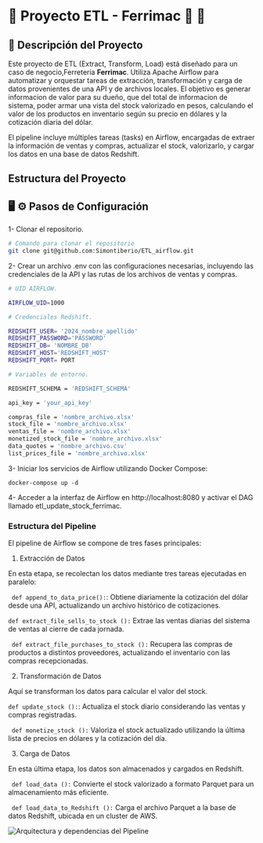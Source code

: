 # :rocket: Proyecto ETL - Ferrimac :hammer: :wrench:

## :memo: Descripción del Proyecto

Este proyecto de ETL (Extract, Transform, Load) está diseñado para un caso de negocio,Ferretería **Ferrimac**. Utiliza Apache Airflow para automatizar y orquestar tareas de extracción, transformación y carga de datos provenientes de una API y de archivos locales. El objetivo es generar informacion de valor para su dueño, que del total de informacion de sistema, poder armar una vista del stock valorizado en pesos, calculando el valor de los productos en inventario según su precio en dólares y la cotización diaria del dólar.

El pipeline incluye múltiples tareas (tasks) en Airflow, encargadas de extraer la información de ventas y compras, actualizar el stock, valorizarlo, y cargar los datos en una base de datos Redshift.


## Estructura del Proyecto 




## :desktop_computer: :gear: Pasos de Configuración 

1- Clonar el repositorio.

```bash
# Comando para clonar el repositorio
git clone git@github.com:Simontiberio/ETL_airflow.git

```

2- Crear un archivo .env con las configuraciones necesarias, incluyendo las credenciales de la API y las rutas de los archivos de ventas y compras.


```bash
# UID AIRFLOW.

AIRFLOW_UID=1000

# Credenciales Redshift.

REDSHIFT_USER= '2024_nombre_apellido'
REDSHIFT_PASSWORD='PASSWORD'
REDSHIFT_DB= 'NOMBRE_DB'
REDSHIFT_HOST='REDSHIFT_HOST'
REDSHIFT_PORT= PORT

# Variables de entorno.

REDSHIFT_SCHEMA = 'REDSHIFT_SCHEMA'

api_key = 'your_api_key'

compras_file = 'nombre_archivo.xlsx'
stock_file = 'nombre_archivo.xlsx'
ventas_file = 'nombre_archivo.xlsx'
monetized_stock_file = 'nombre_archivo.xlsx'
data_quotes = 'nombre_archivo.csv'
list_prices_file = 'nombre_archivo.xlsx'

```
3- Iniciar los servicios de Airflow utilizando Docker Compose:

```
docker-compose up -d
```

4- Acceder a la interfaz de Airflow en http://localhost:8080 y activar el DAG llamado etl_update_stock_ferrimac.


### Estructura del Pipeline 

El pipeline de Airflow se compone de tres fases principales:

1. Extracción de Datos

En esta etapa, se recolectan los datos mediante tres tareas ejecutadas en paralelo:

``` def append_to_data_price():```: Obtiene diariamente la cotización del dólar desde una API, actualizando un archivo histórico de cotizaciones.

``` def extract_file_sells_to_stock (): ``` Extrae las ventas diarias del sistema de ventas al cierre de cada jornada.

``` def extract_file_purchases_to_stock ():``` Recupera las compras de productos a distintos proveedores, actualizando el inventario con las compras recepcionadas.

2. Transformación de Datos

Aquí se transforman los datos para calcular el valor del stock.

``` def update_stock (): ```: Actualiza el stock diario considerando las ventas y compras registradas.

``` def monetize_stock ():``` Valoriza el stock actualizado utilizando la última lista de precios en dólares y la cotización del día.

3. Carga de Datos

En esta última etapa, los datos son almacenados y cargados en Redshift.

``` def load_data ():``` Convierte el stock valorizado a formato Parquet para un almacenamiento más eficiente.

``` def load_data_to_Redshift ():``` Carga el archivo Parquet a la base de datos Redshift, ubicada en un cluster de AWS.



![Arquitectura y dependencias del Pipeline](images/arquitectura_pipeline.png)





